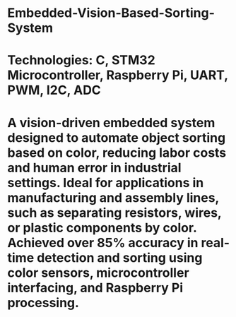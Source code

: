 # Embedded-Vision-Based-Sorting-System

# Technologies: C, STM32 Microcontroller, Raspberry Pi, UART, PWM, I2C, ADC

# A vision-driven embedded system designed to automate object sorting based on color, reducing labor costs and human error in industrial settings. Ideal for applications in manufacturing and assembly lines, such as separating resistors, wires, or plastic components by color. Achieved over 85% accuracy in real-time detection and sorting using color sensors, microcontroller interfacing, and Raspberry Pi processing.

